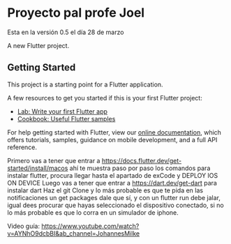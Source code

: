 # Proyecto pal profe Joel
Esta en la versión 0.5 el día 28 de marzo

A new Flutter project.

## Getting Started

This project is a starting point for a Flutter application.

A few resources to get you started if this is your first Flutter project:

- [Lab: Write your first Flutter app](https://flutter.dev/docs/get-started/codelab)
- [Cookbook: Useful Flutter samples](https://flutter.dev/docs/cookbook)

For help getting started with Flutter, view our
[online documentation](https://flutter.dev/docs), which offers tutorials,
samples, guidance on mobile development, and a full API reference.

 Primero vas a tener que entrar a https://docs.flutter.dev/get-started/install/macos ahí te muestra paso por paso los comandos para instalar flutter, procura llegar hasta el apartado de exCode y DEPLOY IOS ON DEVICE 
 Luego vas a tener que entrar a https://dart.dev/get-dart para instalar dart
 Haz el git Clone y lo más probable es que te pida en las notificaciones un get packages dale que sí, y con un flutter run debe jalar, igual dees procurar que hayas seleccionado el dispositivo conectado, si no lo más probable es que lo corra en un simulador de iphone. 
 
 Video guía: https://www.youtube.com/watch?v=AYNhO9dcbBI&ab_channel=JohannesMilke 
